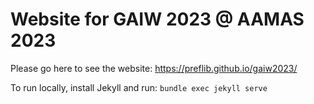 # Website for GAIW 2023 @ AAMAS 2023

Please go here to see the website: https://preflib.github.io/gaiw2023/

To run locally, install Jekyll and run: `bundle exec jekyll serve`
